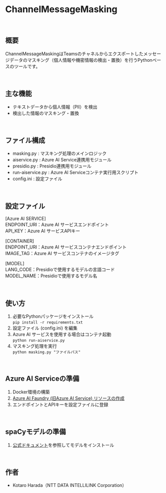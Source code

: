 # ChannelMessageMasking

<br>

## 概要
ChannelMessageMaskingはTeamsのチャネルからエクスポートしたメッセージデータのマスキング（個人情報や機密情報の検出・置換）を行うPythonベースのツールです。

<br>

## 主な機能
- テキストデータから個人情報（PII）を検出
- 検出した情報のマスキング・置換

<br>

## ファイル構成
- masking.py : マスキング処理のメインロジック
- aiservice.py : Azure AI Service連携用モジュール
- presidio.py : Presidio連携用モジュール
- run-aiservice.py : Azure AI Serviceコンテナ実行用スクリプト
- config.ini : 設定ファイル

<br>

## 設定ファイル
[Azure AI SERVICE]  
ENDPOINT_URI：Azure AI サービスエンドポイント  
API_KEY：Azure AI サービスAPIキー  

[CONTAINER]  
ENDPOINT_URI：Azure AI サービスコンテナエンドポイント  
IMAGE_TAG：Azure AI サービスコンテナのイメージタグ  

[MODEL]  
LANG_CODE：Presidioで使用するモデルの言語コード  
MODEL_NAME：Presidioで使用するモデル名  

<br>

## 使い方
1. 必要なPythonパッケージをインストール  
   ```pip install -r requirements.txt```
2. 設定ファイル (config.ini) を編集
3. Azure AI サービスを使用する場合はコンテナ起動  
   ```python run-aiservice.py```
4. マスキング処理を実行  
   ```python masking.py "ファイルパス"```

<br>

## Azure AI Serviceの準備
1. Docker環境の構築
2. [Azure AI Faundry (旧Azure AI Service) リソースの作成](https://learn.microsoft.com/en-us/azure/ai-services/multi-service-resource?pivots=azportal)
3. エンドポイントとAPIキーを設定ファイルに登録

<br>

## spaCyモデルの準備
1. [公式ドキュメント](https://spacy.io/models/ja#ja_core_news_trf)を参照してモデルをインストール

<br>

## 作者
- Kotaro Harada（NTT DATA INTELLILINK Corporation）


